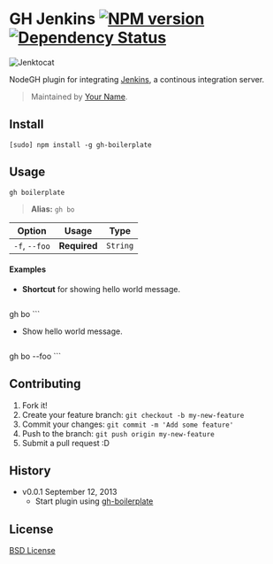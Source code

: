 # GH Jenkins [![NPM version](https://badge.fury.io/js/gh-jenkins.png)](http://badge.fury.io/js/gh-jenkins) [![Dependency Status](https://david-dm.org/node-gh/gh-jenkins.png)](https://david-dm.org/node-gh/gh-jenkins)

![Jenktocat](http://zno.io/RMca/jenktocat.png)

NodeGH plugin for integrating [Jenkins](http://jenkins-ci.org/), a continous integration server.

> Maintained by [Your Name](https://github.com/yourname).

## Install

```
[sudo] npm install -g gh-boilerplate
```

## Usage

```
gh boilerplate
```

> **Alias:** `gh bo`

Option             | Usage        | Type
---                | ---          | ---
`-f`, `--foo`      | **Required** | `String`

#### Examples

* **Shortcut** for showing hello world message.

	```
gh bo
	```

* Show hello world message.

	```
gh bo --foo
	```

## Contributing

1. Fork it!
2. Create your feature branch: `git checkout -b my-new-feature`
3. Commit your changes: `git commit -m 'Add some feature'`
4. Push to the branch: `git push origin my-new-feature`
5. Submit a pull request :D

## History

* v0.0.1 September 12, 2013
	* Start plugin using [gh-boilerplate](https://github.com/node-gh/gh-boilerplate)

## License

[BSD License](https://github.com/node-gh/gh/blob/master/LICENSE.md)